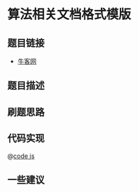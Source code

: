 # 算法相关文档格式模版

## 题目链接

- [牛客网]()

## 题目描述

## 刷题思路

## 代码实现

@[code js](@code/algorithm/sword-point/树/isSymmetrical.js)

## 一些建议

